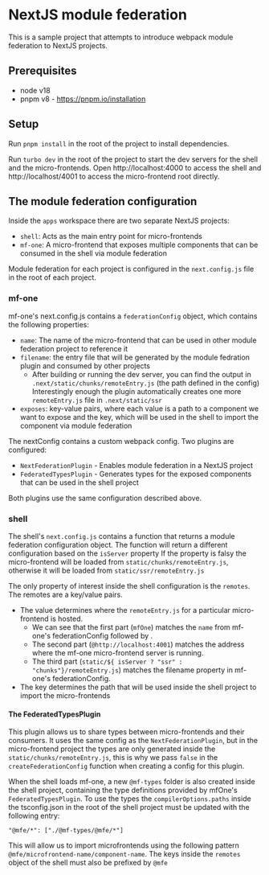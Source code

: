 # NextJS module federation

This is a sample project that attempts to introduce webpack module federation to NextJS projects.

## Prerequisites
- node v18
- pnpm v8 - https://pnpm.io/installation

## Setup

Run `pnpm install` in the root of the project to install dependencies.

Run `turbo dev` in the root of the project to start the dev servers for the shell and the micro-frontends.
Open http://localhost:4000 to access the shell and http://localhost/4001 to access the micro-frontend root directly.

## The module federation configuration

Inside the `apps` workspace there are two separate NextJS projects:
- `shell`: Acts as the main entry point for micro-frontends
- `mf-one`: A micro-frontend that exposes multiple components that can be consumed in the shell via module federation

Module federation for each project is configured in the `next.config.js` file in the root of each project.

### mf-one

mf-one's next.config.js contains a `federationConfig` object, which contains the following properties:
- `name`: The name of the micro-frontend that can be used in other module federation project to reference it
- `filename`: the entry file that will be generated by the module fedration plugin and consumed by other projects
  -  After building or running the dev server, you can find the output in `.next/static/chunks/remoteEntry.js` (the path defined in the config)
      Interestingly enough the plugin automatically creates one more `remoteEntry.js` file in `.next/static/ssr`
- `exposes`: key-value pairs, where each value is a path to a component we want to expose and the key, 
  which will be used in the shell to import the component via module federation

The nextConfig contains a custom webpack config.
Two plugins are configured:
- `NextFederationPlugin` - Enables module federation in a NextJS project
- `FederatedTypesPlugin` - Generates types for the exposed components that can be used in the shell project

Both plugins use the same configuration described above.

### shell

The shell's `next.config.js` contains a function that returns a module federation configuration object.
The function will return a different configuration based on the `isServer` property
If the property is falsy the micro-frontend will be loaded from `static/chunks/remoteEntry.js`, otherwise it will be loaded from `static/ssr/remoteEntry.js`

The only property of interest inside the shell configuration is the `remotes`.
The remotes are a key/value pairs.
- The value determines where the `remoteEntry.js` for a particular micro-frontend is hosted.
  - We can see that the first part (`mfOne`) matches the `name` from mf-one's federationConfig followed by .
  - The second part (`@http://localhost:4001`) matches the address where the mf-one micro-frontend server is running.
  - The third part (`static/${ isServer ? "ssr" : "chunks"}/remoteEntry.js`) matches the filename property in mf-one's federationConfig.
- The key determines the path that will be used inside the shell project to import the micro-frontends

#### The FederatedTypesPlugin

This plugin allows us to share types between micro-frontends and their consumers.
It uses the same config as the `NextFederationPlugin`, but in the micro-frontend project the types are only generated inside the `static/chunks/remoteEntry.js`,
this is why we pass `false` in the  `createFederationConfig` function when creating a config for this plugin.

When the shell loads mf-one, a new `@mf-types` folder is also created inside the shell project, containing the type definitions provided by mfOne's `FederatedTypesPlugin`.
To use the types the `compilerOptions.paths` inside the tsconfig.json in the root of the shell project must be updated with the following entry:
```
"@mfe/*": ["./@mf-types/@mfe/*"]
```

This will allow us to import microfrontends using the following pattern `@mfe/microfrontend-name/component-name`.
The keys inside the `remotes` object of the shell must also be prefixed by `@mfe`
